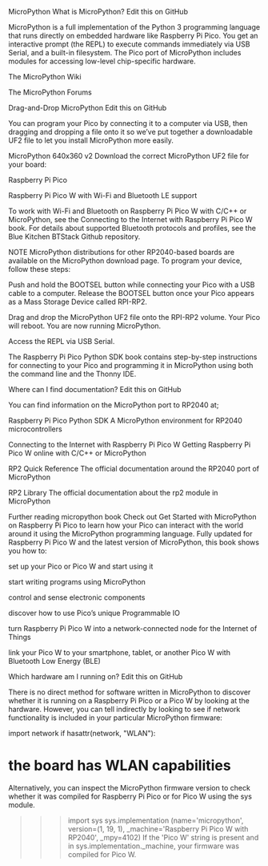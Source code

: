 MicroPython
What is MicroPython?
Edit this on GitHub

MicroPython is a full implementation of the Python 3 programming language that runs directly on embedded hardware like Raspberry Pi Pico. You get an interactive prompt (the REPL) to execute commands immediately via USB Serial, and a built-in filesystem. The Pico port of MicroPython includes modules for accessing low-level chip-specific hardware.

The MicroPython Wiki

The MicroPython Forums

Drag-and-Drop MicroPython
Edit this on GitHub

You can program your Pico by connecting it to a computer via USB, then dragging and dropping a file onto it so we’ve put together a downloadable UF2 file to let you install MicroPython more easily.

MicroPython 640x360 v2
Download the correct MicroPython UF2 file for your board:

Raspberry Pi Pico

Raspberry Pi Pico W with Wi-Fi and Bluetooth LE support

To work with Wi-Fi and Bluetooth on Raspberry Pi Pico W with C/C++ or MicroPython, see the Connecting to the Internet with Raspberry Pi Pico W book. For details about supported Bluetooth protocols and profiles, see the Blue Kitchen BTStack Github repository.

NOTE
MicroPython distributions for other RP2040-based boards are available on the MicroPython download page.
To program your device, follow these steps:

Push and hold the BOOTSEL button while connecting your Pico with a USB cable to a computer. Release the BOOTSEL button once your Pico appears as a Mass Storage Device called RPI-RP2.

Drag and drop the MicroPython UF2 file onto the RPI-RP2 volume. Your Pico will reboot. You are now running MicroPython.

Access the REPL via USB Serial.

The Raspberry Pi Pico Python SDK book contains step-by-step instructions for connecting to your Pico and programming it in MicroPython using both the command line and the Thonny IDE.

Where can I find documentation?
Edit this on GitHub

You can find information on the MicroPython port to RP2040 at;

Raspberry Pi Pico Python SDK
A MicroPython environment for RP2040 microcontrollers

Connecting to the Internet with Raspberry Pi Pico W
Getting Raspberry Pi Pico W online with C/C++ or MicroPython

RP2 Quick Reference
The official documentation around the RP2040 port of MicroPython

RP2 Library
The official documentation about the rp2 module in MicroPython

Further reading
micropython book
Check out Get Started with MicroPython on Raspberry Pi Pico to learn how your Pico can interact with the world around it using the MicroPython programming language. Fully updated for Raspberry Pi Pico W and the latest version of MicroPython, this book shows you how to:

set up your Pico or Pico W and start using it

start writing programs using MicroPython

control and sense electronic components

discover how to use Pico’s unique Programmable IO

turn Raspberry Pi Pico W into a network-connected node for the Internet of Things

link your Pico W to your smartphone, tablet, or another Pico W with Bluetooth Low Energy (BLE)

Which hardware am I running on?
Edit this on GitHub

There is no direct method for software written in MicroPython to discover whether it is running on a Raspberry Pi Pico or a Pico W by looking at the hardware. However, you can tell indirectly by looking to see if network functionality is included in your particular MicroPython firmware:

import network
if hasattr(network, "WLAN"):
   # the board has WLAN capabilities
Alternatively, you can inspect the MicroPython firmware version to check whether it was compiled for Raspberry Pi Pico or for Pico W using the sys module.

>>> import sys
>>> sys.implementation
(name='micropython', version=(1, 19, 1), _machine='Raspberry Pi Pico W with RP2040', _mpy=4102)
If the 'Pico W' string is present and in sys.implementation._machine, your firmware was compiled for Pico W.
